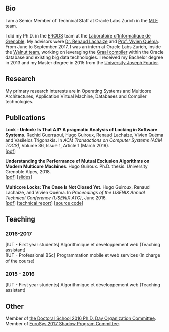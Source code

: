## Bio

I am a Senior Member of Technical Staff at Oracle Labs Zurich in the [MLE](https://labs.oracle.com/pls/apex/f?p=labs:49:::::P49_PROJECT_ID:15) team.

I did my Ph.D. in the [ERODS](http://erods.imag.fr/) team at the [Laboratoire d'Informatique de Grenoble](http://lig.imag.fr/).
My advisors were [Dr. Renaud Lachaize](http://lig-membres.imag.fr/rlachaiz/) and [Prof. Vivien Qu&eacute;ma](http://lig-membres.imag.fr/quema/).
From June to September 2017, I was an intern at Oracle Labs Zurich, inside the [Walnut team](https://labs.oracle.com/pls/apex/f?p=labs:49:::::P49_PROJECT_ID:15), working on leveraging the [Graal compiler](https://www.graalvm.org/) within the Oracle database and existing big data technologies.
I received my Bachelor degree in 2013 and my Master degree in 2015 from the [University Joseph Fourier](https://www.ujf-grenoble.fr/).

## Research

My primary research interests are in Operating Systems and Multicore Architectures, Application Virtual Machine, Databases and Compiler technologies.

## Publications

**Lock - Unlock: Is That All? A pragmatic Analysis of Locking in Software Systems**. Rachid Guerraoui, Hugo Guiroux, Renaud Lachaize, Vivien Quéma and Vasileios Trigonakis. In *ACM Transactions on Computer Systems (ACM TOCS)*, Volume 36, Issue 1, Article 1 (March 2019).<br />
[[pdf](https://dl.acm.org/citation.cfm?id=3301501)]

**Understanding the Performance of Mutual Exclusion Algorithms on Modern Multicore Machines**. Hugo Guiroux. Ph.D. thesis. University Grenoble Alpes, 2018.<br />
[[pdf](assets/these.pdf)] [[slides](assets/slides_these.pdf)]

**Multicore Locks: The Case Is Not Closed Yet**. Hugo Guiroux, Renaud Lachaize, and Vivien Quéma. In *Proceedings of the USENIX Annual Technical Conference (USENIX ATC)*, June 2016.<br />
[[pdf](assets/multicore_locks_atc16.pdf)] [[technical report](assets/multicore_locks_techrep.pdf)] [[source code](https://www.github.com/multicore-locks/litl)]

## Teaching

### 2016-2017

[IUT - First year students] Algorithmique et développement web (Teaching assistant)<br />
[IUT - Professional BSc] Programmation mobile et web services (In charge of the course)

### 2015 - 2016

[IUT - First year students] Algorithmique et développement web (Teaching assistant)

## Other

Member of [the Doctoral School 2016 Ph.D. Day Organization Committee](http://www.adum.fr/as/ed/page.pl?site=edmstii&page=journeeDoctorants).<br />
Member of [EuroSys 2017 Shadow Program Committee](http://eurosys2017.org/).
